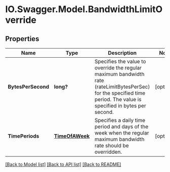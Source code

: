 # IO.Swagger.Model.BandwidthLimitOverride
## Properties

Name | Type | Description | Notes
------------ | ------------- | ------------- | -------------
**BytesPerSecond** | **long?** | Specifies the value to override the regular maximum bandwidth rate (rateLimitBytesPerSec) for the specified time period. The value is specified in bytes per second. | [optional] 
**TimePeriods** | [**TimeOfAWeek**](TimeOfAWeek.md) | Specifies a daily time period and days of the week when the regular maximum bandwidth rate should be overridden. | [optional] 

[[Back to Model list]](../README.md#documentation-for-models) [[Back to API list]](../README.md#documentation-for-api-endpoints) [[Back to README]](../README.md)

